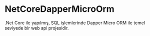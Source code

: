 # NetCoreDapperMicroOrm
.Net Core ile yapılmış, SQL işlemlerinde Dapper Micro ORM ile temel seviyede bir web api projesidir.
